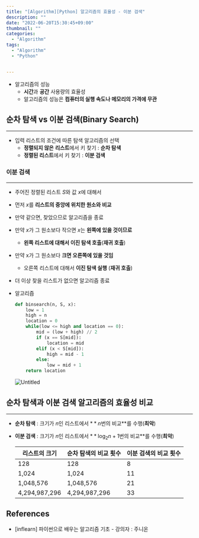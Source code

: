 ```yaml
---
title: "[Algorithm][Python] 알고리즘의 효율성 - 이분 검색"
description: ""
date: "2022-06-20T15:30:45+09:00"
thumbnail: ""
categories:
  - "Algorithm"
tags:
  - "Algorithm"
  - "Python"


---
```

<!--more-->

- 알고리즘의 성능
    - **시간**과 **공간** 사용량의 효율성
    - 알고리즘의 성능은 **컴퓨터의 실행 속도나 메모리의 가격에 무관**

## 순차 탐색 vs 이분 검색(Binary Search)

---

- 입력 리스트의 조건에 따른 탐색 알고리즘의 선택
    - **정렬되지 않은** **리스트**에서 키 찾기 : **순차 탐색**
    - **정렬된 리스트**에서 키 찾기 : **이분 검색**

### 이분 검색

---

- 주어진 정렬된 리스트 $S$와 값  $x$에 대해서
- 먼저 $x$를 **리스트의 중앙에 위치한 원소와 비교**
- 만약 같으면, 찾았으므로 알고리즘을 종료
- 만약 $x$가 그 원소보다 작으면   $x$는 **왼쪽에 있을 것이므로**
    - **왼쪽 리스트에 대해서 이진 탐색 호출**(**재귀 호출**)
- 만약 x가 그 원소보다 **크면 오른쪽에 있을 것임**
    - 오른쪽 리스트에 대해서 **이진 탐색 실행** (**재귀 호출**)
- 더 이상 찾을 리스트가 없으면 알고리즘 종료
- 알고리즘
    
    ```python
    def binsearch(n, S, x):
    	low = 1
    	high = n
    	location = 0
    	while(low <= high and location == 0):
    		mid = (low + high) // 2
    		if (x == S[mid]):
    			location = mid
    		elif (x < S[mid]):
    			high = mid - 1
    		else:
    			low = mid + 1
    	return location
    ```
    
    ![Untitled](/images/algorithm/lang_python/알고리즘의_효율성_이분_검색/Untitled.png)
    

## 순차 탐색과 이분 검색 알고리즘의 효율성 비교

---

- **순차 탐색** : 크기가 $n$인 리스트에서 $**n$번의 비교**를 수행(**최악**)
- **이분 검색** : 크기가 $n$인 리스트에서 $**\log_{2}{n}+1$번의 비교**를 수행(**최악**)
    
    
    | 리스트의 크기 | 순차 탐색의 비교 횟수 | 이분 검색의 비교 횟수 |
    | --- | --- | --- |
    | 128 | 128 | 8 |
    | 1,024 | 1,024 | 11 |
    | 1,048,576 | 1,048,576 | 21 |
    | 4,294,987,296 | 4,294,987,296 | 33 |

## References

- [inflearn] 파이썬으로 배우는 알고리즘 기초 - 강의자 : 주니온